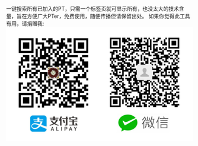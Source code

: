 一键搜索所有已加入的PT，只需一个标签页就可显示所有，也没太大的技术含量，旨在方便广大PTer，免费使用，随便传播但请保留出处。
如果你觉得此工具有用，请捐赠我:<br>
![image](https://raw.githubusercontent.com/Dreamray/Search-All-PT/master/donate/donate.jpg)
